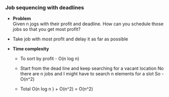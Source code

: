 ### Job sequencing with deadlines

- **Problem**  
  Given n jogs with their profit and deadline.
  How can you schedule those jobs so that you get most profit?

- Take job with most profit and delay it as far as possible

- **Time complexity**  
  - To sort by profit - O(n log n)

  - Start from the dead line and keep searching for a vacant location
    No there are n jobs and I might have to search n elements for a slot
    So - O(n^2)

  - Total
    O(n log n ) + O(n^2)
    = O(n^2)